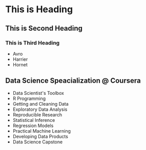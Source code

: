 # This is Heading
## This is Second Heading
### This is Third Heading

* Avro
* Harrier
* Hornet

## Data Science Speacialization @ Coursera

* Data Scientist's Toolbox
* R Programming
* Getting and Cleaning Data
* Exploratory Data Analysis
* Reproducible Research
* Statistical Inference
* Regression Models
* Practical Machine Learning
* Developing Data Products
* Data Science Capstone

